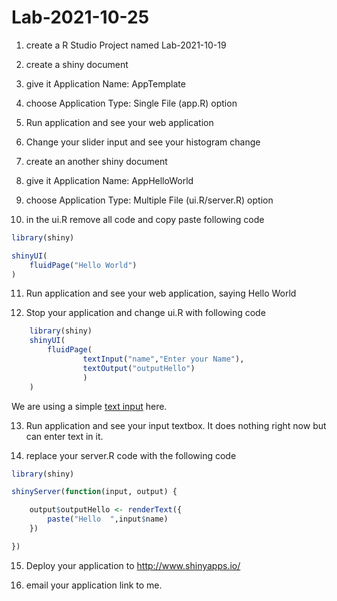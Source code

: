 # Lab-2021-10-25

1. create a R Studio Project named Lab-2021-10-19

2. create a shiny document 

3. give it Application Name: AppTemplate 

4. choose Application Type: Single File (app.R) option

5. Run application and see your web application

6. Change your slider input and see your histogram change

7. create an another shiny document 

8. give it Application Name: AppHelloWorld

9. choose Application Type: Multiple File (ui.R/server.R) option

10. in the ui.R remove all code and copy paste following code

```R
library(shiny)

shinyUI(
	fluidPage("Hello World")
)
```

11. Run application and see your web application, saying Hello World

12. Stop your application and change ui.R with following code

```R
	library(shiny)
	shinyUI(
		fluidPage(
				textInput("name","Enter your Name"),
                textOutput("outputHello")
                )
	)
```


We are using a simple [text input](https://shiny.rstudio.com/reference/shiny/latest/textInput.html) here.

13. Run application and see your input textbox. It does nothing right now but can enter text in it.

14. replace your server.R code with the following code


```R
library(shiny)

shinyServer(function(input, output) {

    output$outputHello <- renderText({
        paste("Hello  ",input$name)
    })

})
```



15. Deploy your application to http://www.shinyapps.io/

16. email your application link to me.






